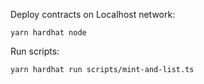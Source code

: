 Deploy contracts on Localhost network:

```
yarn hardhat node
```

Run scripts:

```
yarn hardhat run scripts/mint-and-list.ts
```